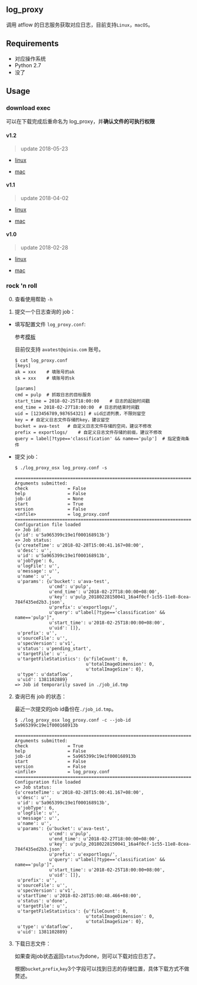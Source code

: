 ## log_proxy

调用 atflow 的日志服务获取对应日志，目前支持`Linux`，`macOS`。

## Requirements

* 对应操作系统
* Python 2.7
* 没了

## Usage

### download exec

可以在下载完成后重命名为 log_proxy，并**确认文件的可执行权限**

#### v1.2 

> update 2018-05-23

* [linux](http://pbmt9e0id.bkt.clouddn.com/log_proxy/log_proxy_linux_v1.2)

* [mac](http://pbmt9e0id.bkt.clouddn.com/log_proxy/log_proxy_mac_v1.2)

#### v1.1 

> update 2018-04-02

* [linux](http://pbmt9e0id.bkt.clouddn.com/log_proxy/log_proxy_linux_v1.1)

* [mac](http://pbmt9e0id.bkt.clouddn.com/log_proxy/log_proxy_mac_v1.1)

#### v1.0 

> update 2018-02-28

* [linux](http://pbmt9e0id.bkt.clouddn.com/log_proxy/log_proxy_linux_v1.0)

* [mac](http://pbmt9e0id.bkt.clouddn.com/log_proxy/log_proxy_mac_v1.0)

### rock 'n roll

0. 查看使用帮助 `-h` 

1. 提交一个日志查询的 job：

  * 填写配置文件 `log_proxy.conf`: 

    参考[模板](./log_proxy.conf)

    目前仅支持 `avatest@qiniu.com` 账号。

    ```
    $ cat log_proxy.conf
    [keys]
    ak = xxx	# 填账号的ak
    sk = xxx	# 填账号的sk

    [params]
    cmd = pulp	# 抓取日志的目标服务 
    start_time = 2018-02-25T18:00:00	# 日志的起始时间戳
    end_time = 2018-02-27T18:00:00	# 日志的结束时间戳
    uid = [123456789,987654321]	# uid过滤列表，不限则留空 
    key = # 自定义日志文件存储的key，建议留空
    bucket = ava-test	# 自定义日志文件存储的空间，建议不修改
    prefix = exportlogs/	# 自定义日志文件存储的前缀，建议不修改
    query = label[?type=='classification' && name=='pulp']	# 指定查询条件
    ```

  * 提交 job：

      ```
      $ ./log_proxy_osx log_proxy.conf -s

      ================================================================================
      Arguments submitted:
      check               = False
      help                = False
      job-id              = None
      start               = True
      version             = False
      <infile>            = log_proxy.conf
      ================================================================================
      Configuration file loaded
      => Job id:
      {u'id': u'5a965399c19e1f000168913b'}
      => Job status:
      {u'createTime': u'2018-02-28T15:00:41.167+08:00',
       u'desc': u'',
       u'id': u'5a965399c19e1f000168913b',
       u'jobType': 6,
       u'logFile': u'',
       u'message': u'',
       u'name': u'',
       u'params': {u'bucket': u'ava-test',
                   u'cmd': u'pulp',
                   u'end_time': u'2018-02-27T18:00:00+08:00',
                   u'key': u'pulp_20180228150041_16a4f0cf-1c55-11e8-8cea-784f435ed2b3.json',
                   u'prefix': u'exportlogs/',
                   u'query': u"label[?type=='classification' && name=='pulp']",
                   u'start_time': u'2018-02-25T18:00:00+08:00',
                   u'uid': []},
       u'prefix': u'',
       u'sourceFile': u'',
       u'specVersion': u'v1',
       u'status': u'pending_start',
       u'targetFile': u'',
       u'targetFileStatistics': {u'fileCount': 0,
                                 u'totalImageDimension': 0,
                                 u'totalImageSize': 0},
       u'type': u'dataflow',
       u'uid': 1381102889}
      => Job id temporarily saved in ./job_id.tmp
      ```

2. 查询已有 job 的状态：

   最近一次提交的job id备份在`./job_id.tmp`。

   ```
   $ ./log_proxy_osx log_proxy.conf -c --job-id 5a965399c19e1f000168913b

   ================================================================================
   Arguments submitted:
   check               = True
   help                = False
   job-id              = 5a965399c19e1f000168913b
   start               = False
   version             = False
   <infile>            = log_proxy.conf
   ================================================================================
   Configuration file loaded
   => Job status:
   {u'createTime': u'2018-02-28T15:00:41.167+08:00',
    u'desc': u'',
    u'id': u'5a965399c19e1f000168913b',
    u'jobType': 6,
    u'logFile': u'',
    u'message': u'',
    u'name': u'',
    u'params': {u'bucket': u'ava-test',
                u'cmd': u'pulp',
                u'end_time': u'2018-02-27T18:00:00+08:00',
                u'key': u'pulp_20180228150041_16a4f0cf-1c55-11e8-8cea-784f435ed2b3.json',
                u'prefix': u'exportlogs/',
                u'query': u"label[?type=='classification' && name=='pulp']",
                u'start_time': u'2018-02-25T18:00:00+08:00',
                u'uid': []},
    u'prefix': u'',
    u'sourceFile': u'',
    u'specVersion': u'v1',
    u'startTime': u'2018-02-28T15:00:48.466+08:00',
    u'status': u'done',
    u'targetFile': u'',
    u'targetFileStatistics': {u'fileCount': 0,
                              u'totalImageDimension': 0,
                              u'totalImageSize': 0},
    u'type': u'dataflow',
    u'uid': 1381102889}
   ```

3. 下载日志文件：

   如果查询job状态返回`status`为done，则可以下载对应日志了。

   根据`bucket`,`prefix`,`key`3个字段可以找到日志的存储位置，具体下载方式不做赘述。



